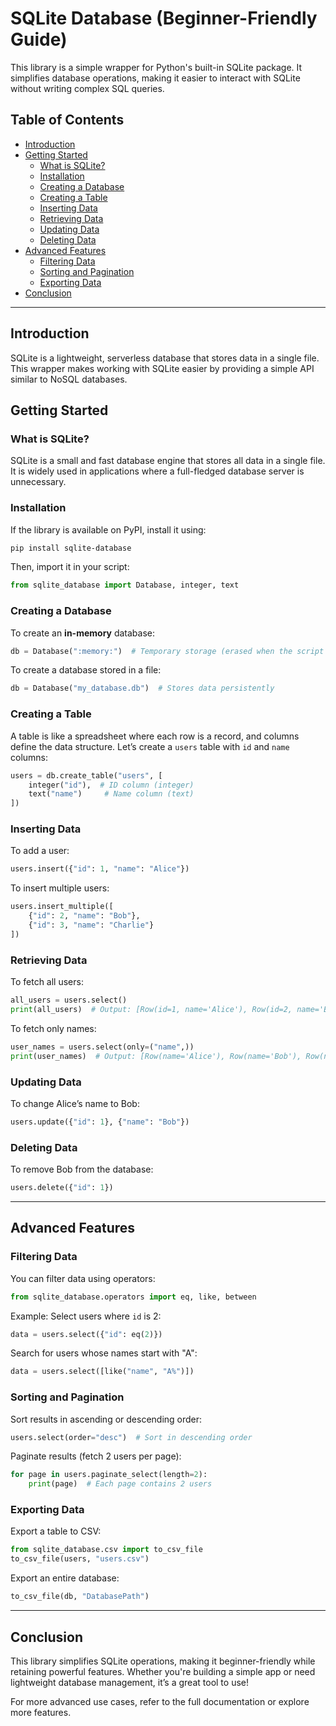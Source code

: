 # SQLite Database (Beginner-Friendly Guide)

This library is a simple wrapper for Python's built-in SQLite package. It simplifies database operations, making it easier to interact with SQLite without writing complex SQL queries.

## Table of Contents

- [Introduction](#introduction)
- [Getting Started](#getting-started)
  - [What is SQLite?](#what-is-sqlite)
  - [Installation](#installation)
  - [Creating a Database](#creating-a-database)
  - [Creating a Table](#creating-a-table)
  - [Inserting Data](#inserting-data)
  - [Retrieving Data](#retrieving-data)
  - [Updating Data](#updating-data)
  - [Deleting Data](#deleting-data)
- [Advanced Features](#advanced-features)
  - [Filtering Data](#filtering-data)
  - [Sorting and Pagination](#sorting-and-pagination)
  - [Exporting Data](#exporting-data)
- [Conclusion](#conclusion)

---

## Introduction

SQLite is a lightweight, serverless database that stores data in a single file. This wrapper makes working with SQLite easier by providing a simple API similar to NoSQL databases.

## Getting Started

### What is SQLite?

SQLite is a small and fast database engine that stores all data in a single file. It is widely used in applications where a full-fledged database server is unnecessary.

### Installation

If the library is available on PyPI, install it using:

```bash
pip install sqlite-database
```

Then, import it in your script:

```python
from sqlite_database import Database, integer, text
```

### Creating a Database

To create an **in-memory** database:

```python
db = Database(":memory:")  # Temporary storage (erased when the script ends)
```

To create a database stored in a file:

```python
db = Database("my_database.db")  # Stores data persistently
```

### Creating a Table

A table is like a spreadsheet where each row is a record, and columns define the data structure. Let’s create a `users` table with `id` and `name` columns:

```python
users = db.create_table("users", [
    integer("id"),  # ID column (integer)
    text("name")     # Name column (text)
])
```

### Inserting Data

To add a user:

```python
users.insert({"id": 1, "name": "Alice"})
```

To insert multiple users:

```python
users.insert_multiple([
    {"id": 2, "name": "Bob"},
    {"id": 3, "name": "Charlie"}
])
```

### Retrieving Data

To fetch all users:

```python
all_users = users.select()
print(all_users)  # Output: [Row(id=1, name='Alice'), Row(id=2, name='Bob'), Row(id=3, name='Charlie')]
```

To fetch only names:

```python
user_names = users.select(only=("name",))
print(user_names)  # Output: [Row(name='Alice'), Row(name='Bob'), Row(name='Charlie')]
```

### Updating Data

To change Alice’s name to Bob:

```python
users.update({"id": 1}, {"name": "Bob"})
```

### Deleting Data

To remove Bob from the database:

```python
users.delete({"id": 1})
```

---

## Advanced Features

### Filtering Data

You can filter data using operators:

```python
from sqlite_database.operators import eq, like, between
```

Example: Select users where `id` is 2:

```python
data = users.select({"id": eq(2)})
```

Search for users whose names start with "A":

```python
data = users.select([like("name", "A%")])
```

### Sorting and Pagination

Sort results in ascending or descending order:

```python
users.select(order="desc")  # Sort in descending order
```

Paginate results (fetch 2 users per page):

```python
for page in users.paginate_select(length=2):
    print(page)  # Each page contains 2 users
```

### Exporting Data

Export a table to CSV:

```python
from sqlite_database.csv import to_csv_file
to_csv_file(users, "users.csv")
```

Export an entire database:

```python
to_csv_file(db, "DatabasePath")
```

---

## Conclusion

This library simplifies SQLite operations, making it beginner-friendly while retaining powerful features. Whether you're building a simple app or need lightweight database management, it’s a great tool to use!

For more advanced use cases, refer to the full documentation or explore more features.

